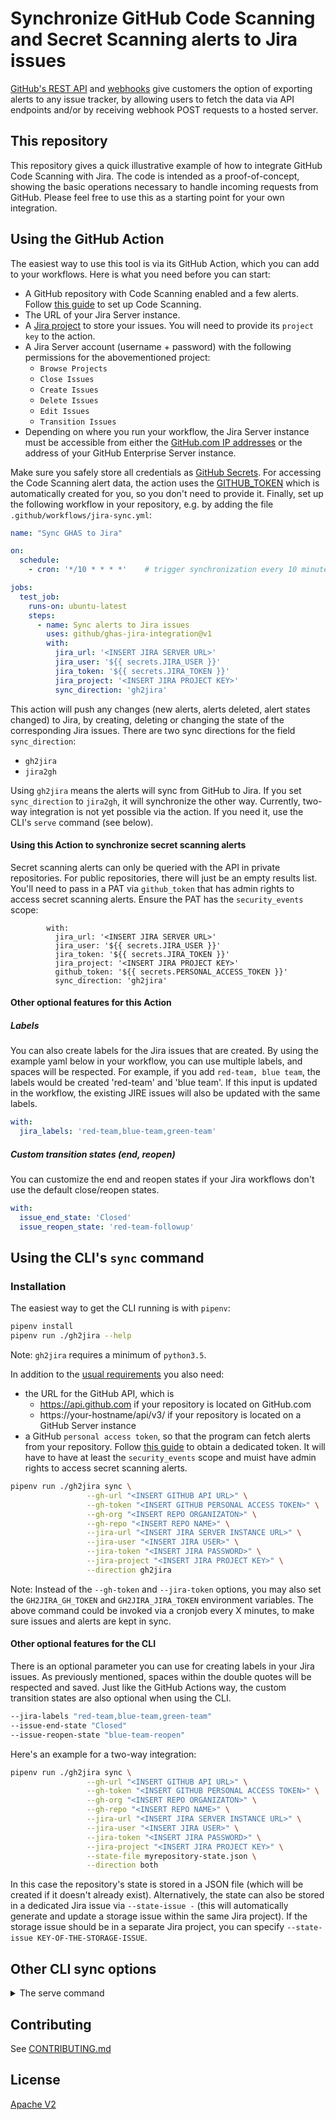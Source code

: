 # Synchronize GitHub Code Scanning and Secret Scanning alerts to Jira issues

[GitHub's REST API](https://docs.github.com/en/rest) and [webhooks](https://docs.github.com/en/developers/webhooks-and-events/about-webhooks) give customers the option of exporting alerts to any issue tracker, by allowing users to fetch the data via API endpoints and/or by receiving webhook POST requests to a hosted server.

## This repository

This repository gives a quick illustrative example of how to integrate GitHub Code Scanning with Jira. The code is intended as a proof-of-concept, showing the basic operations necessary to handle incoming requests from GitHub. Please feel free to use this as a starting point for your own integration.

## Using the GitHub Action

The easiest way to use this tool is via its GitHub Action, which you can add to your workflows. Here is what you need before you can start:

* A GitHub repository with Code Scanning enabled and a few alerts. Follow [this guide](https://docs.github.com/en/github/finding-security-vulnerabilities-and-errors-in-your-code/setting-up-code-scanning-for-a-repository) to set up Code Scanning.
* The URL of your Jira Server instance.
* A [Jira project](https://confluence.atlassian.com/adminjiraserver/creating-a-project-938846813.html) to store your issues. You will need to provide its `project key` to the action.
* A Jira Server account (username + password) with the following permissions for the abovementioned project:
  * `Browse Projects`
  * `Close Issues`
  * `Create Issues`
  * `Delete Issues`
  * `Edit Issues`
  * `Transition Issues`
* Depending on where you run your workflow, the Jira Server instance must be accessible from either the [GitHub.com IP addresses](https://docs.github.com/en/github/authenticating-to-github/about-githubs-ip-addresses) or the address of your GitHub Enterprise Server instance.

Make sure you safely store all credentials as [GitHub Secrets](https://docs.github.com/en/actions/reference/encrypted-secrets). For accessing the Code Scanning alert data, the action uses the [GITHUB_TOKEN](https://docs.github.com/en/actions/reference/authentication-in-a-workflow#using-the-github_token-in-a-workflow) which is automatically created for you, so you don't need to provide it. Finally, set up the following workflow in your repository, e.g. by adding the file `.github/workflows/jira-sync.yml`:

```yaml
name: "Sync GHAS to Jira"

on:
  schedule:
    - cron: '*/10 * * * *'    # trigger synchronization every 10 minutes

jobs:
  test_job:
    runs-on: ubuntu-latest
    steps:
      - name: Sync alerts to Jira issues
        uses: github/ghas-jira-integration@v1
        with:
          jira_url: '<INSERT JIRA SERVER URL>'
          jira_user: '${{ secrets.JIRA_USER }}'
          jira_token: '${{ secrets.JIRA_TOKEN }}'
          jira_project: '<INSERT JIRA PROJECT KEY>'
          sync_direction: 'gh2jira'
```

This action will push any changes (new alerts, alerts deleted, alert states changed) to Jira, by creating, deleting or changing the state of the corresponding Jira issues. There are two sync directions for the field `sync_direction`:

- `gh2jira`
- `jira2gh`


Using `gh2jira` means the alerts will sync from GitHub to Jira. If you set `sync_direction` to `jira2gh`, it will synchronize the other way. 
Currently, two-way integration is not yet possible via the action. If you need it, use the CLI's `serve` command (see below).


#### Using this Action to synchronize secret scanning alerts
Secret scanning alerts can only be queried with the API in private repositories. For public repositories, there will just be an empty results list. You'll need to pass in a PAT via `github_token` that has admin rights to access secret scanning alerts. Ensure the PAT has the `security_events` scope:
```
        with:
          jira_url: '<INSERT JIRA SERVER URL>'
          jira_user: '${{ secrets.JIRA_USER }}'
          jira_token: '${{ secrets.JIRA_TOKEN }}'
          jira_project: '<INSERT JIRA PROJECT KEY>'
          github_token: '${{ secrets.PERSONAL_ACCESS_TOKEN }}'
          sync_direction: 'gh2jira'
 ```     

#### Other optional features for this Action

##### Labels
You can also create labels for the Jira issues that are created. By using the example yaml below in your workflow, you can use multiple labels, and spaces will be respected. For example, if you add `red-team, blue team`, the labels would be created 'red-team' and 'blue team'. If this input is updated in the workflow, the existing JIRE issues will also be updated with the same labels.

```yaml
with:
  jira_labels: 'red-team,blue-team,green-team'
```

##### Custom transition states (end, reopen)
You can customize the end and reopen states if your Jira workflows don't use the default close/reopen states.

```yaml
with:
  issue_end_state: 'Closed'
  issue_reopen_state: 'red-team-followup'
```


## Using the CLI's `sync` command

### Installation

The easiest way to get the CLI running is with `pipenv`:

```bash
pipenv install
pipenv run ./gh2jira --help
```

Note: `gh2jira` requires a minimum of `python3.5`.

In addition to the [usual requirements](#using-the-github-action) you also need:
* the URL for the GitHub API, which is
  * https://api.github.com if your repository is located on GitHub.com
  * https://your-hostname/api/v3/ if your repository is located on a GitHub Server instance
* a GitHub `personal access token`, so that the program can fetch alerts from your repository. Follow [this guide](https://docs.github.com/en/github/authenticating-to-github/creating-a-personal-access-token) to obtain a dedicated token. It will have to have at least the `security_events` scope and muist have admin rights to access secret scanning alerts.

```bash
pipenv run ./gh2jira sync \
                 --gh-url "<INSERT GITHUB API URL>" \
                 --gh-token "<INSERT GITHUB PERSONAL ACCESS TOKEN>" \
                 --gh-org "<INSERT REPO ORGANIZATON>" \
                 --gh-repo "<INSERT REPO NAME>" \
                 --jira-url "<INSERT JIRA SERVER INSTANCE URL>" \
                 --jira-user "<INSERT JIRA USER>" \
                 --jira-token "<INSERT JIRA PASSWORD>" \
                 --jira-project "<INSERT JIRA PROJECT KEY>" \
                 --direction gh2jira
```

Note: Instead of the `--gh-token` and `--jira-token` options, you may also set the `GH2JIRA_GH_TOKEN` and `GH2JIRA_JIRA_TOKEN` environment variables. The above command could be invoked via a cronjob every X minutes, to make sure issues and alerts are kept in sync.

#### Other optional features for the CLI

There is an optional parameter you can use for creating labels in your Jira issues. As previously mentioned, spaces within the double quotes will be respected and saved. Just like the GitHub Actions way, the custom transition states are also optional when using the CLI.


```bash
--jira-labels "red-team,blue-team,green-team"
--issue-end-state "Closed"
--issue-reopen-state "blue-team-reopen"
```

Here's an example for a two-way integration:

```bash
pipenv run ./gh2jira sync \
                 --gh-url "<INSERT GITHUB API URL>" \
                 --gh-token "<INSERT GITHUB PERSONAL ACCESS TOKEN>" \
                 --gh-org "<INSERT REPO ORGANIZATON>" \
                 --gh-repo "<INSERT REPO NAME>" \
                 --jira-url "<INSERT JIRA SERVER INSTANCE URL>" \
                 --jira-user "<INSERT JIRA USER>" \
                 --jira-token "<INSERT JIRA PASSWORD>" \
                 --jira-project "<INSERT JIRA PROJECT KEY>" \
                 --state-file myrepository-state.json \
                 --direction both
```

In this case the repository's state is stored in a JSON file (which will be created if it doesn't already exist). Alternatively, the state can also be stored in a dedicated Jira issue via `--state-issue -` (this will automatically generate and update a storage issue within the same Jira project). If the storage issue should be in a separate Jira project, you can specify `--state-issue KEY-OF-THE-STORAGE-ISSUE`.

## Other CLI sync options

<details>
<summary>The serve command</summary>

## Using the CLI's `serve` command

The following method is the most involved one, but currently the only one which allows two-way integration (i.e. changes to Code Scanning alerts trigger changes to Jira issues and vice versa). It uses a lightweight `Flask` server to handle incoming Jira and GitHub webhooks. The server is meant to be an example and not production-ready.

In addition to the [usual requirements](#using-the-github-action) you also need:
* A machine with an address that can be reached from GitHub.com or your GitHub Enterprise Server instance and your Jira Server instance. This machine will run the server.
* Webhooks set up, both, on GitHub and Jira. On GitHub only repository or organization owners can do so. On Jira, it requires administrator access.
* A secret which will be used to verify webhook requests.

First, [create a GitHub webhook](https://docs.github.com/en/developers/webhooks-and-events/creating-webhooks) with the following event triggers:
* [Code scanning alerts](https://docs.github.com/en/developers/webhooks-and-events/webhook-events-and-payloads#code_scanning_alert)
* [Repositories](https://docs.github.com/en/developers/webhooks-and-events/webhook-events-and-payloads#repository)

This can be either a repository or an organization-wide hook. Set the `Payload URL` to `https://<the machine>/github`, the `Content type` to `application/json` and insert your webhook `Secret`. Make sure to `Enable SSL verification`.

Second, [register a webhook on Jira](https://developer.atlassian.com/server/jira/platform/webhooks/#registering-a-webhook). Give your webhook a `Name` and enter the `URL`: `https://<the machine>/jira?secret_token=<INSERT WEBHOOK SECRET>`. In the `Events` section specify `All issues` and mark the boxes `created`, `updated` and `deleted`. Click `Save`.

Finally, start the server:

```bash
pipenv run ./gh2jira serve \
                 --gh-url "<INSERT GITHUB API URL>" \
                 --gh-token "<INSERT GITHUB PERSONAL ACCESS TOKEN>" \
                 --jira-url "<INSERT JIRA SERVER INSTANCE URL>" \
                 --jira-user "<INSERT JIRA USER>" \
                 --jira-token "<INSERT JIRA PASSWORD>" \
                 --jira-project "<INSERT JIRA PROJECT KEY>" \
                 --secret "<INSERT WEBHOOK SECRET>" \
                 --port 5000 \
                 --direction both
```

This will enable two-way integration between GitHub and Jira. Note: Instead of the `--secret` option, you may also set the `GH2JIRA_SECRET` environment variable.
 
</details>

## Contributing

See [CONTRIBUTING.md](CONTRIBUTING.md)

## License

[Apache V2](LICENSE)
